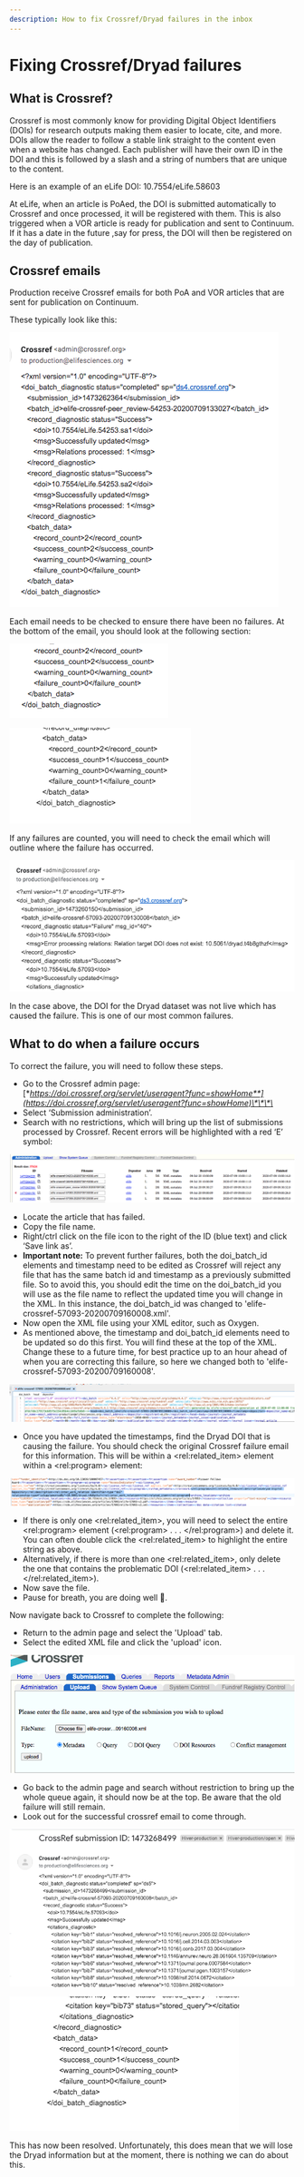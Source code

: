 ```yaml
---
description: How to fix Crossref/Dryad failures in the inbox
---
```


# Fixing Crossref/Dryad failures

## What is Crossref? 

Crossref is most commonly know for providing Digital Object Identifiers \(DOIs\) for research outputs making them easier to locate, cite, and more. DOIs allow the reader to follow a stable link straight to the content even when a website has changed. Each publisher will have their own ID in the DOI and this is followed by a slash and a string of numbers that are unique to the content. 

Here is an example of an eLife DOI: 10.7554/eLife.58603

At eLife, when an article is PoAed, the DOI is submitted automatically to Crossref and once processed, it will be registered with them. This is also triggered when a VOR article is ready for publication and sent to Continuum. If it has a date in the future ,say for press, the DOI will then be registered on the day of publication.  

## Crossref emails

Production receive Crossref emails for both PoA and VOR articles that are sent for publication on Continuum. 

These typically look like this: 

![](../.gitbook/assets/screen-shot-2020-07-09-at-15.24.59.png)

Each email needs to be checked to ensure there have been no failures. At the bottom of the email, you should look at the following section: 

![Success! ](../.gitbook/assets/screen-shot-2020-07-09-at-15.27.17.png)

![Oh dear, we have a failure. ](../.gitbook/assets/screen-shot-2020-07-09-at-15.29.43.png)

If any failures are counted, you will need to check the email which will outline where the failure has occurred. 

![](../.gitbook/assets/screen-shot-2020-07-09-at-15.30.41.png)

In the case above, the DOI for the Dryad dataset was not live which has caused the failure. This is one of our most common failures.

## What to do when a failure occurs 

To correct the failure, you will need to follow these steps. 

* Go to the Crossref admin page: [**https://doi.crossref.org/servlet/useragent?func=showHome**](https://doi.crossref.org/servlet/useragent?func=showHome)\*\*\*\*
* Select ‘Submission administration’.
* Search with no restrictions, which will bring up the list of submissions processed by Crossref. Recent errors will be highlighted with a red ‘E’ symbol:

![](../.gitbook/assets/screen-shot-2020-07-09-at-15.39.22.png)

* Locate the article that has failed.
* Copy the file name.
* Right/ctrl click on the file icon to the right of the ID \(blue text\) and click ‘Save link as’.
* **Important note:** To prevent further failures, both the doi\_batch\_id elements and timestamp need to be edited as Crossref will reject any file that has the same batch id and timestamp as a previously submitted file. So to avoid this, you should edit the time on the doi\_batch\_id you will use as the file name to reflect the updated time you will change in the XML. In this instance, the doi\_batch\_id was changed to 'elife-crossref-57093-20200709160008.xml'.
* Now open the XML file using your XML editor, such as Oxygen.
* As mentioned above, the timestamp and doi\_batch\_id elements need to be updated so do this first. You will find these at the top of the XML. Change these to a future time, for best practice up to an hour ahead of when you are correcting this failure, so here we changed both to 'elife-crossref-57093-20200709160008'. 

![](../.gitbook/assets/screen-shot-2020-07-09-at-15.48.31.png)

* Once you have updated the timestamps, find the Dryad DOI that is causing the failure. You should check the original Crossref failure email for this information. This will be within a &lt;rel:related\_item&gt; element within a &lt;rel:program&gt; element:

![](../.gitbook/assets/screen-shot-2020-07-09-at-15.49.33.png)

* If there is only one &lt;rel:related\_item&gt;, you will need to select the entire &lt;rel:program&gt; element \(&lt;rel:program&gt; . . . &lt;/rel:program&gt;\) and delete it. You can often double click the &lt;rel:related\_item&gt; to highlight the entire string as above. 
* Alternatively, if there is more than one &lt;rel:related\_item&gt;, only delete the one that contains the problematic DOI \(&lt;rel:related\_item&gt; . . . &lt;/rel:related\_item&gt;\). 
* Now save the file.
* Pause for breath, you are doing well 🕺. 

Now navigate back to Crossref to complete the following: 

* Return to the admin page and select the 'Upload' tab.
* Select the edited XML file and click the 'upload' icon. 

![](../.gitbook/assets/screen-shot-2020-07-09-at-15.50.10.png)

* Go back to the admin page and search without restriction to bring up the whole queue again, it should now be at the top. Be aware that the old failure will still remain.
* Look out for the successful crossref email to come through. 

![](../.gitbook/assets/screen-shot-2020-07-09-at-15.51.13.png)

![](../.gitbook/assets/screen-shot-2020-07-09-at-15.51.23.png)

This has now been resolved. Unfortunately, this does mean that we will lose the Dryad information but at the moment, there is nothing we can do about this. 



